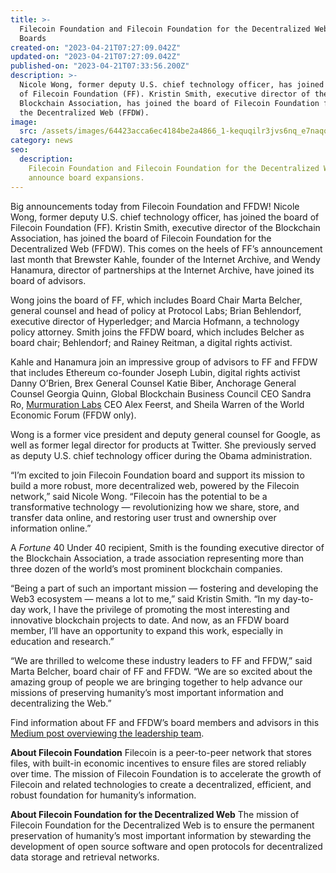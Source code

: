 ```yaml
---
title: >-
  Filecoin Foundation and Filecoin Foundation for the Decentralized Web Expand
  Boards
created-on: "2023-04-21T07:27:09.042Z"
updated-on: "2023-04-21T07:27:09.042Z"
published-on: "2023-04-21T07:33:56.200Z"
description: >-
  Nicole Wong, former deputy U.S. chief technology officer, has joined the board
  of Filecoin Foundation (FF). Kristin Smith, executive director of the
  Blockchain Association, has joined the board of Filecoin Foundation for
  the Decentralized Web (FFDW).
image:
  src: /assets/images/64423acca6ec4184be2a4866_1-kequqilr3jvs6nq_e7naqq.png
category: news
seo:
  description:
    Filecoin Foundation and Filecoin Foundation for the Decentralized Web
    announce board expansions.
---
```


Big announcements today from Filecoin Foundation and FFDW! Nicole Wong, former deputy U.S. chief technology officer, has joined the board of Filecoin Foundation (FF). Kristin Smith, executive director of the Blockchain Association, has joined the board of Filecoin Foundation for the Decentralized Web (FFDW). This comes on the heels of FF’s announcement last month that Brewster Kahle, founder of the Internet Archive, and Wendy Hanamura, director of partnerships at the Internet Archive, have joined its board of advisors.

Wong joins the board of FF, which includes Board Chair Marta Belcher, general counsel and head of policy at Protocol Labs; Brian Behlendorf, executive director of Hyperledger; and Marcia Hofmann, a technology policy attorney. Smith joins the FFDW board, which includes Belcher as board chair; Behlendorf; and Rainey Reitman, a digital rights activist.

Kahle and Hanamura join an impressive group of advisors to FF and FFDW that includes Ethereum co-founder Joseph Lubin, digital rights activist Danny O’Brien, Brex General Counsel Katie Biber, Anchorage General Counsel Georgia Quinn, Global Blockchain Business Council CEO Sandra Ro, [Murmuration Labs](/ecosystem-explorer/murmuration-labs) CEO Alex Feerst, and Sheila Warren of the World Economic Forum (FFDW only).

Wong is a former vice president and deputy general counsel for Google, as well as former legal director for products at Twitter. She previously served as deputy U.S. chief technology officer during the Obama administration.

“I’m excited to join Filecoin Foundation board and support its mission to build a more robust, more decentralized web, powered by the Filecoin network,” said Nicole Wong. “Filecoin has the potential to be a transformative technology — revolutionizing how we share, store, and transfer data online, and restoring user trust and ownership over information online.”

A _Fortune_ 40 Under 40 recipient, Smith is the founding executive director of the Blockchain Association, a trade association representing more than three dozen of the world’s most prominent blockchain companies.

“Being a part of such an important mission — fostering and developing the Web3 ecosystem — means a lot to me,” said Kristin Smith. “In my day-to-day work, I have the privilege of promoting the most interesting and innovative blockchain projects to date. And now, as an FFDW board member, I’ll have an opportunity to expand this work, especially in education and research.”

“We are thrilled to welcome these industry leaders to FF and FFDW,” said Marta Belcher, board chair of FF and FFDW. “We are so excited about the amazing group of people we are bringing together to help advance our missions of preserving humanity’s most important information and decentralizing the Web.”

Find information about FF and FFDW’s board members and advisors in this [Medium post overviewing the leadership team](https://medium.com/p/ed13da68c66a).

**About Filecoin Foundation**
Filecoin is a peer-to-peer network that stores files, with built-in economic incentives to ensure files are stored reliably over time. The mission of Filecoin Foundation is to accelerate the growth of Filecoin and related technologies to create a decentralized, efficient, and robust foundation for humanity’s information.

**About Filecoin Foundation for the Decentralized Web**
The mission of Filecoin Foundation for the Decentralized Web is to ensure the permanent preservation of humanity’s most important information by stewarding the development of open source software and open protocols for decentralized data storage and retrieval networks.

